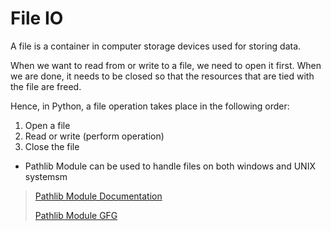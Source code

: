 # File IO

A file is a container in computer storage devices used for storing data.

When we want to read from or write to a file, we need to open it first. When we are done, it needs to be closed so that the resources that are tied with the file are freed.

Hence, in Python, a file operation takes place in the following order:

1. Open a file
1. Read or write (perform operation)
1. Close the file

* Pathlib Module can be used to handle files on both windows and UNIX systemsm
>[Pathlib Module Documentation](https://docs.python.org/3/library/pathlib.html)
> 
>[Pathlib Module GFG](https://www.geeksforgeeks.org/pathlib-module-in-python/)
